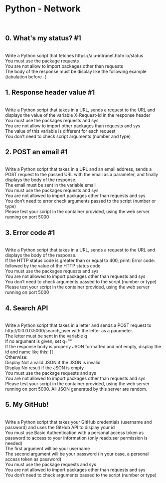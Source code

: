 <h1>Python - Network</h1>
<br>
<h2>0. What's my status? #1</h2>
<br>
Write a Python script that fetches https://alu-intranet.hbtn.io/status
<br>
You must use the package requests
<br>You are not allow to import packages other than requests
<br>The body of the response must be display like the following example (tabulation before -)
<br>
<h2>1. Response header value #1</h2>
<br>
Write a Python script that takes in a URL, sends a request to the URL and displays the value of the variable X-Request-Id in the response header
<br>
You must use the packages requests and sys
<br>You are not allow to import other packages than requests and sys
<br>The value of this variable is different for each request
<br>You don’t need to check script arguments (number and type)
<br>
<h2>2. POST an email #1</h2>
<br>
Write a Python script that takes in a URL and an email address, sends a POST request to the passed URL with the email as a parameter, and finally displays the body of the response.
<br>
The email must be sent in the variable email
<br>You must use the packages requests and sys
<br>You are not allowed to import packages other than requests and sys
<br>You don’t need to error check arguments passed to the script (number or type)
<br>Please test your script in the container provided, using the web server running on port 5000
<br>
<h2>3. Error code #1</h2>
<br>
Write a Python script that takes in a URL, sends a request to the URL and displays the body of the response.
<br>
If the HTTP status code is greater than or equal to 400, print: Error code: followed by the value of the HTTP status code
<br>You must use the packages requests and sys
<br>You are not allowed to import packages other than requests and sys
<br>You don’t need to check arguments passed to the script (number or type)
<br>Please test your script in the container provided, using the web server running on port 5000<br>
<h2>4. Search API</h2>
<br>
Write a Python script that takes in a letter and sends a POST request to http://0.0.0.0:5000/search_user with the letter as a parameter.
<br>
The letter must be sent in the variable q
<br>If no argument is given, set q=""
<br>If the response body is properly JSON formatted and not empty, display the id and name like this: [<id>] <name>
<br>Otherwise:
<br>Display Not a valid JSON if the JSON is invalid
<br>Display No result if the JSON is empty
<br>You must use the package requests and sys
<br>You are not allowed to import packages other than requests and sys
<br>Please test your script in the container provided, using the web server running on port 5000. All JSON generated by this server are random.
<br>

<h2>5. My GitHub!</h2>
<br>
Write a Python script that takes your GitHub credentials (username and password) and uses the GitHub API to display your id
<br>
You must use Basic Authentication with a personal access token as password to access to your information (only read:user permission is needed)
<br>The first argument will be your username
<br>The second argument will be your password (in your case, a personal access token as password)
<br>You must use the package requests and sys
<br>You are not allowed to import packages other than requests and sys
<br>You don’t need to check arguments passed to the script (number or type)